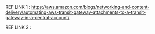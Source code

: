 REF LINK 1 : https://aws.amazon.com/blogs/networking-and-content-delivery/automating-aws-transit-gateway-attachments-to-a-transit-gateway-in-a-central-account/

REF LINK 2 : 
